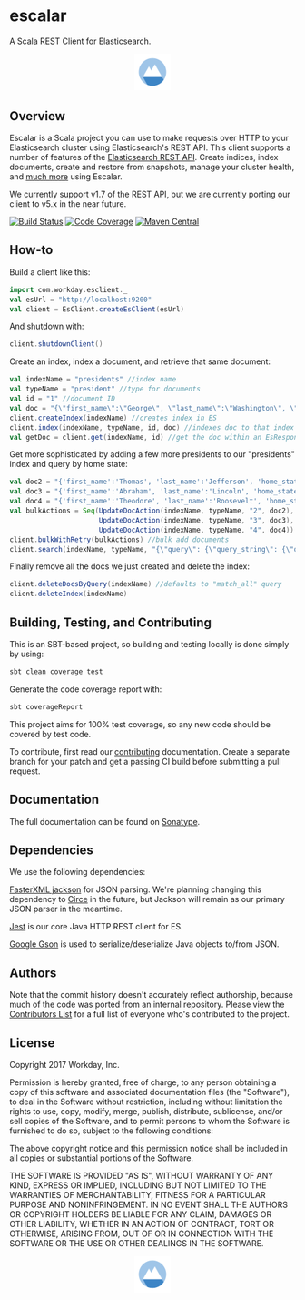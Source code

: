 # escalar
A Scala REST Client for Elasticsearch.
<p align="center">
  <img src="img/escalar_logo.png" width="64">
</p>

Overview
---

Escalar is a Scala project you can use to make requests over HTTP to your Elasticsearch cluster using 
Elasticsearch's REST API. 
This client supports a number of features of the 
[Elasticsearch REST API](https://www.elastic.co/guide/en/elasticsearch/reference/1.7/index.html).
Create indices, index documents, create and restore from snapshots, manage your cluster health, and [much more](https://github.com/Workday/escalar#documentation)
 using Escalar. 

 We currently support v1.7 of the REST API, but we are currently porting our client to v5.x in the near future.
 
[![Build Status](https://travis-ci.org/Workday/escalar.svg?branch=master)](https://travis-ci.org/Workday/escalar)
[![Code Coverage](https://codecov.io/gh/Workday/escalar/branch/master/graph/badge.svg)](https://codecov.io/gh/Workday/escalar)
[![Maven Central](https://maven-badges.herokuapp.com/maven-central/com.workday/escalar_2.10/badge.svg)](https://maven-badges.herokuapp.com/maven-central/com.workday/escalar_2.10)
 
How-to
---

Build a client like this:
````scala
import com.workday.esclient._
val esUrl = "http://localhost:9200"
val client = EsClient.createEsClient(esUrl)
 ````
And shutdown with:
````scala
client.shutdownClient()
````
Create an index, index a document, and retrieve that same document:
````scala
val indexName = "presidents" //index name
val typeName = "president" //type for documents
val id = "1" //document ID
val doc = "{\"first_name\":\"George\", \"last_name\":\"Washington\", \"home_state\":\"Virginia\"}" //actual document to index
client.createIndex(indexName) //creates index in ES
client.index(indexName, typeName, id, doc) //indexes doc to that index
val getDoc = client.get(indexName, id) //get the doc within an EsResponse object
````
Get more sophisticated by adding a few more presidents to our "presidents" index and query by home state:
````scala
val doc2 = "{'first_name':'Thomas', 'last_name':'Jefferson', 'home_state':'Virginia'}"
val doc3 = "{'first_name':'Abraham', 'last_name':'Lincoln', 'home_state':'Illinois'}"
val doc4 = "{'first_name':'Theodore', 'last_name':'Roosevelt', 'home_state':'New York'}"
val bulkActions = Seq(UpdateDocAction(indexName, typeName, "2", doc2), 
                      UpdateDocAction(indexName, typeName, "3", doc3), 
                      UpdateDocAction(indexName, typeName, "4", doc4))
client.bulkWithRetry(bulkActions) //bulk add documents
client.search(indexName, typeName, "{\"query\": {\"query_string\": {\"query\": \"New York\"}}}") //search the "presidents" index for documents with the text "Virginia"
````
Finally remove all the docs we just created and delete the index:
````scala
client.deleteDocsByQuery(indexName) //defaults to "match_all" query
client.deleteIndex(indexName)
````

Building, Testing, and Contributing
---
This is an SBT-based project, so building and testing locally is done simply by using:
````scala
sbt clean coverage test
````
Generate the code coverage report with:
````scala
sbt coverageReport
````
This project aims for 100% test coverage, so any new code should be covered by test code.

To contribute, first read our [contributing](../master/CONTRIBUTING) documentation. Create a separate branch for your
patch and get a passing CI build before submitting a pull request. 

Documentation
---
The full documentation can be found on [Sonatype](https://oss.sonatype.org/service/local/repositories/releases/archive/com/workday/escalar_2.10/1.7.0/escalar_2.10-1.7.0-javadoc.jar/!/index.html#com.workday.esclient.package).


Dependencies
---

We use the following dependencies: 

[FasterXML jackson](https://github.com/FasterXML/jackson)
for JSON parsing.
We're planning changing this dependency to [Circe](https://github.com/circe/circe) in the future,
but Jackson will remain as our primary JSON parser in the meantime.

[Jest](https://github.com/searchbox-io/Jest) is our core Java HTTP REST client for ES.
 
[Google Gson](https://github.com/google/gson) is used to serialize/deserialize Java objects to/from JSON.

Authors
---
Note that the commit history doesn't accurately reflect authorship, because much of the code was ported from an internal repository. Please view the [Contributors List](../master/CONTRIBUTORS) for a full list of everyone who's contributed to the project.

License
---
Copyright 2017 Workday, Inc.

Permission is hereby granted, free of charge, to any person obtaining a copy of this software and associated
documentation files (the "Software"), to deal in the Software without restriction, including without limitation the
rights to use, copy, modify, merge, publish, distribute, sublicense, and/or sell copies of the Software, and to permit
persons to whom the Software is furnished to do so, subject to the following conditions:

The above copyright notice and this permission notice shall be included in all copies or substantial portions of the
Software.

THE SOFTWARE IS PROVIDED "AS IS", WITHOUT WARRANTY OF ANY KIND, EXPRESS OR IMPLIED, INCLUDING BUT NOT LIMITED TO THE
WARRANTIES OF MERCHANTABILITY, FITNESS FOR A PARTICULAR PURPOSE AND NONINFRINGEMENT. IN NO EVENT SHALL THE AUTHORS OR
COPYRIGHT HOLDERS BE LIABLE FOR ANY CLAIM, DAMAGES OR OTHER LIABILITY, WHETHER IN AN ACTION OF CONTRACT, TORT OR
OTHERWISE, ARISING FROM, OUT OF OR IN CONNECTION WITH THE SOFTWARE OR THE USE OR OTHER DEALINGS IN THE SOFTWARE.

<p align="center">
  <img src="img/escalar_logo.png" width="64">
</p>

